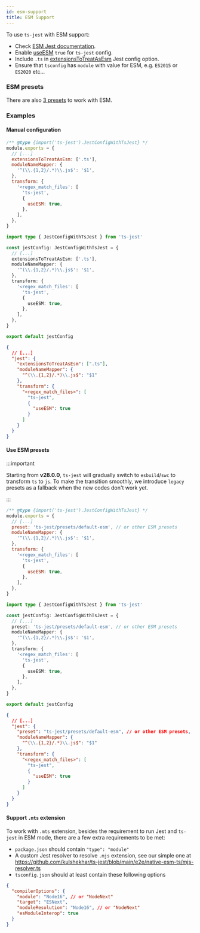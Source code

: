```yaml
---
id: esm-support
title: ESM Support
---
```


To use `ts-jest` with ESM support:

- Check [ESM Jest documentation](https://jestjs.io/docs/en/ecmascript-modules).
- Enable [useESM](../getting-started/options/useESM) `true` for `ts-jest` config.
- Include `.ts` in [extensionsToTreatAsEsm](https://jestjs.io/docs/en/next/configuration#extensionstotreatasesm-arraystring) Jest config option.
- Ensure that `tsconfig` has `module` with value for ESM, e.g. `ES2015` or `ES2020` etc...

### ESM presets

There are also [3 presets](../getting-started/presets.md) to work with ESM.

### Examples

#### Manual configuration

```js tab
/** @type {import('ts-jest').JestConfigWithTsJest} */
module.exports = {
  // [...]
  extensionsToTreatAsEsm: ['.ts'],
  moduleNameMapper: {
    '^(\\.{1,2}/.*)\\.js$': '$1',
  },
  transform: {
    '<regex_match_files': [
      'ts-jest',
      {
        useESM: true,
      },
    ],
  },
}
```

```ts tab
import type { JestConfigWithTsJest } from 'ts-jest'

const jestConfig: JestConfigWithTsJest = {
  // [...]
  extensionsToTreatAsEsm: ['.ts'],
  moduleNameMapper: {
    '^(\\.{1,2}/.*)\\.js$': '$1',
  },
  transform: {
    '<regex_match_files': [
      'ts-jest',
      {
        useESM: true,
      },
    ],
  },
}

export default jestConfig
```

```JSON tab
{
  // [...]
  "jest": {
    "extensionsToTreatAsEsm": [".ts"],
    "moduleNameMapper": {
      "^(\\.{1,2}/.*)\\.js$": "$1"
    },
    "transform": {
      "<regex_match_files>": [
        "ts-jest",
        {
          "useESM": true
        }
      ]
    }
  }
}
```

#### Use ESM presets

:::important

Starting from **v28.0.0**, `ts-jest` will gradually switch to `esbuild`/`swc` to transform `ts` to `js`. To make the transition smoothly, we introduce `legacy` presets as a fallback when the new codes don't work yet.

:::

```js tab
/** @type {import('ts-jest').JestConfigWithTsJest} */
module.exports = {
  // [...]
  preset: 'ts-jest/presets/default-esm', // or other ESM presets
  moduleNameMapper: {
    '^(\\.{1,2}/.*)\\.js$': '$1',
  },
  transform: {
    '<regex_match_files': [
      'ts-jest',
      {
        useESM: true,
      },
    ],
  },
}
```

```ts tab
import type { JestConfigWithTsJest } from 'ts-jest'

const jestConfig: JestConfigWithTsJest = {
  // [...]
  preset: 'ts-jest/presets/default-esm', // or other ESM presets
  moduleNameMapper: {
    '^(\\.{1,2}/.*)\\.js$': '$1',
  },
  transform: {
    '<regex_match_files': [
      'ts-jest',
      {
        useESM: true,
      },
    ],
  },
}

export default jestConfig
```

```JSON tab
{
  // [...]
  "jest": {
    "preset": "ts-jest/presets/default-esm", // or other ESM presets,
    "moduleNameMapper": {
      "^(\\.{1,2}/.*)\\.js$": "$1"
    },
    "transform": {
      "<regex_match_files>": [
        "ts-jest",
        {
          "useESM": true
        }
      ]
    }
  }
}
```

#### Support `.mts` extension

To work with `.mts` extension, besides the requirement to run Jest and `ts-jest` in ESM mode, there are a few extra requirements to be met:

- `package.json` should contain `"type": "module"`
- A custom Jest resolver to resolve `.mjs` extension, see our simple one at https://github.com/kulshekhar/ts-jest/blob/main/e2e/native-esm-ts/mjs-resolver.ts
- `tsconfig.json` should at least contain these following options

```json
{
  "compilerOptions": {
    "module": "Node16", // or "NodeNext"
    "target": "ESNext",
    "moduleResolution": "Node16", // or "NodeNext"
    "esModuleInterop": true
  }
}
```
